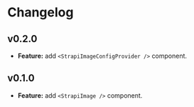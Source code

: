 # Changelog

## v0.2.0

- **Feature:** add `<StrapiImageConfigProvider />` component.

## v0.1.0

- **Feature:** add `<StrapiImage />` component.
